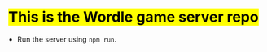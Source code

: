 <h1 align="center"><mark>This is the Wordle game server repo</mark></h1>


- Run the server using `npm run`.
